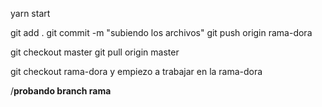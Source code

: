yarn start

git add .
git commit -m "subiendo los archivos"
git push origin rama-dora

git checkout master
git pull origin master

git checkout rama-dora
y empiezo a trabajar en la rama-dora

/**probando branch rama**